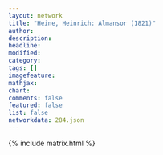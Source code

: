 ```yaml
---
layout: network
title: "Heine, Heinrich: Almansor (1821)"
author:
description:
headline:
modified:
category:
tags: []
imagefeature: 
mathjax: 
chart: 
comments: false
featured: false
list: false
networkdata: 284.json
---
```

{% include matrix.html %}
